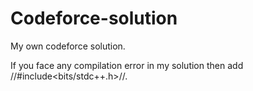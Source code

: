 # Codeforce-solution
My own codeforce solution.

If you face any compilation error in my solution then add //#include<bits/stdc++.h>//.

